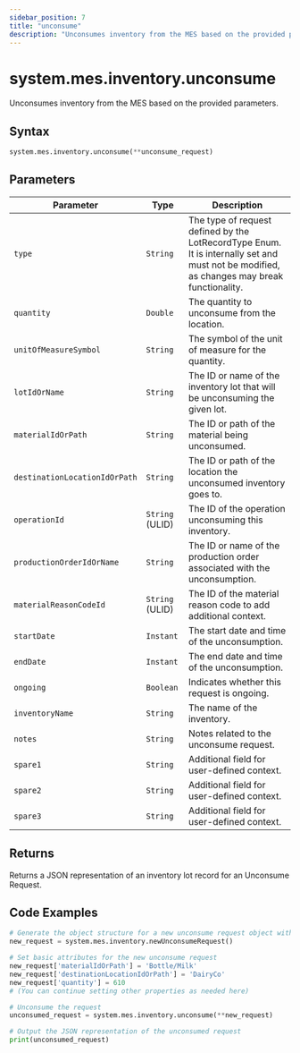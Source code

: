 ```yaml
---
sidebar_position: 7
title: "unconsume"
description: "Unconsumes inventory from the MES based on the provided parameters."
---
```


# system.mes.inventory.unconsume

Unconsumes inventory from the MES based on the provided parameters.

## Syntax

```python
system.mes.inventory.unconsume(**unconsume_request)
```

## Parameters

| Parameter                     | Type            | Description                                                                                                                               |
| ----------------------------- | --------------- | ----------------------------------------------------------------------------------------------------------------------------------------- |
| `type`                        | `String`        | The type of request defined by the LotRecordType Enum. It is internally set and must not be modified, as changes may break functionality. |
| `quantity`                    | `Double`        | The quantity to unconsume from the location.                                                                                              |
| `unitOfMeasureSymbol`         | `String`        | The symbol of the unit of measure for the quantity.                                                                                       |
| `lotIdOrName`                 | `String`        | The ID or name of the inventory lot that will be unconsuming the given lot.                                                               |
| `materialIdOrPath`            | `String`        | The ID or path of the material being unconsumed.                                                                                          |
| `destinationLocationIdOrPath` | `String`        | The ID or path of the location the unconsumed inventory goes to.                                                                          |
| `operationId`                 | `String` (ULID) | The ID of the operation unconsuming this inventory.                                                                                       |
| `productionOrderIdOrName`     | `String`        | The ID or name of the production order associated with the unconsumption.                                                                 |
| `materialReasonCodeId`        | `String` (ULID) | The ID of the material reason code to add additional context.                                                                             |
| `startDate`                   | `Instant`       | The start date and time of the unconsumption.                                                                                             |
| `endDate`                     | `Instant`       | The end date and time of the unconsumption.                                                                                               |
| `ongoing`                     | `Boolean`       | Indicates whether this request is ongoing.                                                                                                |
| `inventoryName`               | `String`        | The name of the inventory.                                                                                                                |
| `notes`                       | `String`        | Notes related to the unconsume request.                                                                                                   |
| `spare1`                      | `String`        | Additional field for user-defined context.                                                                                                |
| `spare2`                      | `String`        | Additional field for user-defined context.                                                                                                |
| `spare3`                      | `String`        | Additional field for user-defined context.                                                                                                |

## Returns

Returns a JSON representation of an inventory lot record for an Unconsume Request.

## Code Examples

```python
# Generate the object structure for a new unconsume request object with no initial arguments
new_request = system.mes.inventory.newUnconsumeRequest()

# Set basic attributes for the new unconsume request
new_request['materialIdOrPath'] = 'Bottle/Milk'
new_request['destinationLocationIdOrPath'] = 'DairyCo'
new_request['quantity'] = 610
# (You can continue setting other properties as needed here)

# Unconsume the request
unconsumed_request = system.mes.inventory.unconsume(**new_request)

# Output the JSON representation of the unconsumed request
print(unconsumed_request)
```
